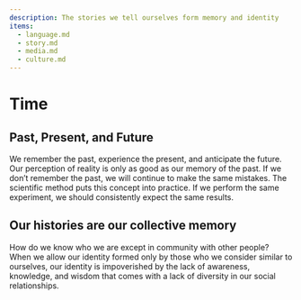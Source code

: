 ```yaml
---
description: The stories we tell ourselves form memory and identity
items:
  - language.md
  - story.md
  - media.md
  - culture.md
---
```


# Time

## Past, Present, and Future

We remember the past, experience the present, and anticipate the future. Our perception of reality is only as good as our memory of the past. If we don’t remember the past, we will continue to make the same mistakes. The scientific method puts this concept into practice. If we perform the same experiment, we should consistently expect the same results.

## Our histories are our collective memory

How do we know who we are except in community with other people? When we allow our identity formed only by those who we consider similar to ourselves, our identity is impoverished by the lack of awareness, knowledge, and wisdom that comes with a lack of diversity in our social relationships.
